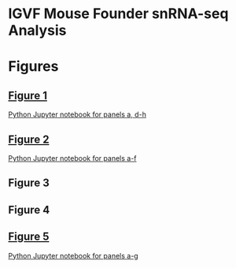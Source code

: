# IGVF Mouse Founder snRNA-seq Analysis

# Figures
## [Figure 1](https://github.com/erebboah/8cube_paper/blob/main/fig1/Fig1_8cube_01-28-25.pdf)
[Python Jupyter notebook for panels a, d-h](https://github.com/erebboah/8cube_paper/blob/main/notebooks/Fig1.ipynb)

## [Figure 2](https://github.com/erebboah/8cube_paper/blob/main/fig2/Fig2_8cube_01-29-25.pdf)
[Python Jupyter notebook for panels a-f](https://github.com/erebboah/8cube_paper/blob/main/notebooks/Fig2.ipynb)

## Figure 3

## Figure 4

## [Figure 5](https://github.com/erebboah/8cube_paper/blob/main/fig5/Fig5_8cube_02-03-25.pdf)
[Python Jupyter notebook for panels a-g](https://github.com/erebboah/8cube_paper/blob/main/notebooks/Fig5.ipynb)
